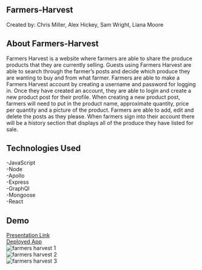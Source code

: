 ## Farmers-Harvest<br>
Created by: Chris Miller, Alex Hickey, Sam Wright, Liana Moore

## About Farmers-Harvest<br>
Farmers Harvest is a website where farmers are able to share the produce products that they are currently selling. Guests using Farmers Harvest are able to search through the farmer’s posts and decide which produce they are wanting to buy and from what farmer. Farmers are able to make a Farmers Harvest account by creating a username and password for logging in. Once they have created an account, they are able to login and create a new product post for their profile. When creating a new product post, farmers will need to put in the product name, approximate quantity, price per quantity and a picture of the product. Farmers are able to add, edit and delete the posts as they please. When farmers sign into their account there will be a history section that displays all of the produce they have listed for sale.

## Technologies Used<br>
-JavaScript<br>
-Node<br>
-Apollo<br>
-Express<br>
-GraphQl<br>
-Mongoose<br>
-React


## Demo<br>
<a href="https://docs.google.com/presentation/d/10iNE8j-i0kPKr4kkjf3TDwad3Jh9E_qTcVrOgRAmBfI/edit?usp=sharing">Presentation Link</a>
<br>
<a href="https://farmers-harvest.herokuapp.com/">Deployed App</a>
<br>
![farmers harvest 1](https://github.com/crmiller2010/Farmers-Harvest/assets/117928966/5f43be6b-1019-48e7-abfc-d14b9d2689cc)
<br>
![farmers harvest 2](https://github.com/crmiller2010/Farmers-Harvest/assets/117928966/223b4f66-8ad7-4355-9a6e-e837c5815884)
<br>
![farmers harvest 3](https://github.com/crmiller2010/Farmers-Harvest/assets/117928966/372b4a14-2f90-4c16-a40f-e92f25879a98)
